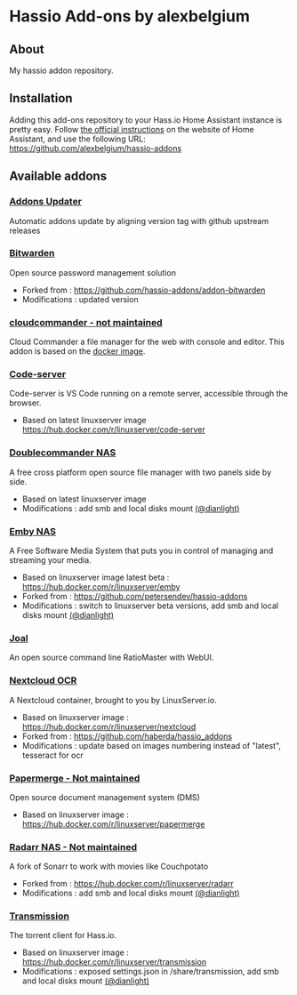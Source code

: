 # Hassio Add-ons by alexbelgium

## About
My hassio addon repository. 

## Installation

Adding this add-ons repository to your Hass.io Home Assistant instance is
pretty easy. Follow [the official instructions][third-party-addons] on the
website of Home Assistant, and use the following URL: https://github.com/alexbelgium/hassio-addons

## Available addons

[//]: # (ADDONLIST_START)

### [Addons Updater](addons_updater/)
Automatic addons update by aligning version tag with github upstream releases

### [Bitwarden](bitwarden/)
Open source password management solution
- Forked from : https://github.com/hassio-addons/addon-bitwarden
- Modifications : updated version

### [cloudcommander - not maintained](cloudcommander/)
Cloud Commander a file manager for the web with console and editor.
This addon is based on the [docker image](https://hub.docker.com/r/coderaiser/cloudcmd).

### [Code-server](code-server/)
Code-server is VS Code running on a remote server, accessible through the browser.
- Based on latest linuxserver image https://hub.docker.com/r/linuxserver/code-server

### [Doublecommander NAS](doublecommander/)
A free cross platform open source file manager with two panels side by side.
- Based on latest linuxserver image
- Modifications : add smb and local disks mount [(@dianlight)](https://github.com/dianlight)

### [Emby NAS](emby/)
A Free Software Media System that puts you in control of managing and streaming your media.
- Based on linuxserver image latest beta : https://hub.docker.com/r/linuxserver/emby
- Forked from : https://github.com/petersendev/hassio-addons
- Modifications : switch to linuxserver beta versions, add smb and local disks mount [(@dianlight)](https://github.com/dianlight)

### [Joal](joal/)
An open source command line RatioMaster with WebUI.

### [Nextcloud OCR](nextcloud/)
A Nextcloud container, brought to you by LinuxServer.io. 
- Based on linuxserver image : https://hub.docker.com/r/linuxserver/nextcloud
- Forked from : https://github.com/haberda/hassio_addons
- Modifications : update based on images numbering instead of "latest", tesseract for ocr

### [Papermerge - Not maintained](papermerge/)
Open source document management system (DMS)
- Based on linuxserver image : https://hub.docker.com/r/linuxserver/papermerge

### [Radarr NAS - Not maintained](radarr/)	
A fork of Sonarr to work with movies like Couchpotato	
- Forked from : https://hub.docker.com/r/linuxserver/radarr
- Modifications : add smb and local disks mount [(@dianlight)](https://github.com/dianlight)

### [Transmission](transmission/)
The torrent client for Hass.io.
- Based on linuxserver image : https://hub.docker.com/r/linuxserver/transmission
- Modifications :  exposed settings.json in /share/transmission, add smb and local disks mount [(@dianlight)](https://github.com/dianlight)

[//]: # (ADDONLIST_END)

[third-party-addons]: https://home-assistant.io/hassio/installing_third_party_addons/
